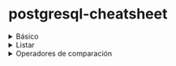 # postgresql-cheatsheet
<details><summary>Básico</summary>
  #Ingresar a postgresql
  ```
  username# psql
  ```
  
  #Salir de postgresql
  ```
  database# \q
  ```

  #Ayuda
  ```
  username# psql --help
  database# \?
  database# help
  ```

  #Conectarse a una base de datos
  ```
  username# psql nombredebasededatos -h localhost -p 5432 -U anuareramirez
  database# \c nombredebasededatos
  ```

  #Crear base de datos
  ```
  database# CREATE DATABASE nombredebasededatos;
  ```

  #Listar base de datos
  ```
  database# \l
  ```

  #Eliminar base de datos
  ```
  database# DROP DATABASE nombredebasededatos;
  ```

  #Crear nueva tabla
  ```
  database# CREATE TABLE nombredetabla (
    columna1 tipo constrains,
    ... );
  ```

  #Listar tablas
  ```
  database# \d
  database# \dt
  ```

  #Listar campos de tabla
  ```
  database# \d nombredetabla
  ```

  #Eliminar tabla
  ```
  database# DROP TABLE nombredetabla;
  ```

  #Crear un registro en tabla


  #Crear registro desde archivo sql
  ```
  database# \i ruta/al/archivo/con/terminacion.sql
  ```
</details>

<details><summary>Listar</summary>
  #Listar contenido de tabla
  ```
  database# SELECT * FROM nombredetabla;
  ```

  #Listar contenido de tabla con columnas personalizadas
  ```
  database# SELECT columnaX, ... FROM nombredetabla;
  ```

  #Listar contenido de tabla con orden ascendente columna personalizada
  ```
  database# SELECT * FROM nombredetabla ORDER BY columnaX ASC;
  ```

  #Listar contenido de tabla con orden descendente columna personalizada
  ```
  database# SELECT * FROM nombredetabla ORDER BY columnaX DESC;
  ```

  #Listar contenido de tabla con orden descendente columna personalizada
  ```
  database# SELECT * FROM nombredetabla ORDER BY columnaX DESC;
  ```

  #Listar contenido de tabla con columna personalizada y resultados unicos
  ```
  database# SELECT DISTICT columnaX FROM nombredetabla ORDER BY columnaX;
  ```

  #Listar contenido de tabla con filtros WHERE, AND y OR
  ```
  database# SELECT * FROM nombredetabla WHERE columnaX = 'string1' AND (columnaY = 'string2' OR columnaY = 'string3');
  ```
</details>

<details><summary>Operadores de comparación</summary>
  ```
  database# SELECT 1 = 2 //EQUAL
  database# SELECT 1 < 2
  database# SELECT 1 <= 2
  database# SELECT 1 >= 2
  database# SELECT 1 > 2
  database# SELECT 1 <> 2 //NOT EQUAL

  ```
</details>






